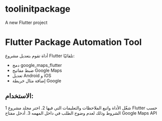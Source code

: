 # toolinitpackage

A new Flutter project
# Flutter Package Automation Tool

أداة تقوم بتعديل مشروع Flutter تلقائيًا:
- دمج google_maps_flutter
- ضبط مفاتيح Google Maps
- تعديل Android و iOS
- إضافة مثال خريطة Google

## الاستخدام:
1 شغّل الأداة واتبع الملاحظات والتعليمات التي فيها 
2. اختر مجلد مشروع Flutter حسب الشروط وذلك لعدم وضوح الطلب في داخل المهمه 
3. أدخل مفتاح Google Maps API


